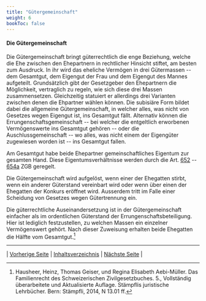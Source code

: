 ```yaml
---
title: "Gütergemeinschaft"
weight: 6
bookToc: false
---
```


#### Die Gütergemeinschaft

Die Gütergemeinschaft bringt güterrechtlich die enge Beziehung, welche
die Ehe zwischen den Ehepartnern in rechtlicher Hinsicht stiftet, am
besten zum Ausdruck. In ihr wird das eheliche Vermögen in drei
Gütermassen -- dem Gesamtgut, dem Eigengut der Frau und dem Eigengut des
Mannes aufgeteilt. Grundsätzlich gibt der Gesetzgeber den Ehepartnern
die Möglichkeit, vertraglich zu regeln, wie sich diese drei Massen
zusammensetzen. Gleichzeitig statuiert er allerdings drei Varianten
zwischen denen die Ehpartner wählen können. Die subisiäre Form bildet
dabei die allgemeine Gütergemeinschaft, in welcher alles, was nicht von
Gesetzes wegen Eigengut ist, ins Gesamtgut fällt. Alternativ können die
Errungenschaftsgemeinschaft -- bei welcher die entgeltlich erworbenen
Vermögenswerte ins Gesamtgut gehören -- oder die Auschlussgemeinschaft
-- wo alles, was nicht einem der Eigengüter zugewiesen worden ist -- ins
Gesamtgut fallen.

Am Gesamtgut habe beide Ehepartner gemeinschaftliches Eigentum zur
gesamten Hand. Diese Eigentumsverhältnisse werden durch die Art. [652](https://www.fedlex.admin.ch/eli/cc/24/233_245_233/de#art_652) --
[654a](https://www.fedlex.admin.ch/eli/cc/24/233_245_233/de#art_654_a) ZGB geregelt.

Die Gütergemeinschaft wird aufgelöst, wenn einer der Ehegatten stirbt,
wenn ein anderer Güterstand vereinbart wird oder wenn über einen der
Ehegatten der Konkurs eröffnet wird. Ausserdem tritt im Falle einer
Scheidung von Gesetzes wegen Gütertrennung ein.

Die güterrechtliche Auseinandersetzung ist in der Gütergemeinschaft
einfacher als im ordentlichen Güterstand der Errungenschaftsbeteiligung.
Hier ist lediglich festzustellen, zu welchen Massen ein einzelner
Vermögenswert gehört. Nach dieser Zuweisung erhalten beide Ehegatten die
Hälfte vom Gesamtgut.[^1]

---

| [Vorherige Seite](ordentlicher_gueterstand) | [Inhaltsverzeichnis](../../index) | [Nächste Seite](guetertrennung) |

[^1]: Hausheer, Heinz, Thomas Geiser, und Regina Elisabeth Aebi-Müller.
    Das Familienrecht des Schweizerischen Zivilgesetzbuches. 5.,
    Vollständig überarbeitete und Aktualisierte Auflage. Stämpflis
    juristische Lehrbücher. Bern: Stämpfli, 2014, N 13.01 ff.
